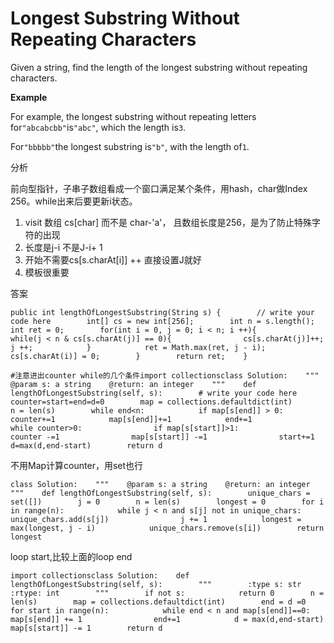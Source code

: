# Longest Substring Without Repeating Characters

Given a string, find the length of the longest substring without repeating characters.

**Example**

For example, the longest substring without repeating letters for`"abcabcbb"`is`"abc"`, which the length is`3`.

For`"bbbbb"`the longest substring is`"b"`, with the length of`1`.

分析

前向型指针，子串子数组看成一个窗口满足某个条件，用hash，char做Index 256。while出来后要更新i状态。

1. visit 数组 cs\[char\] 而不是 char-'a'， 且数组长度是256，是为了防止特殊字符的出现
2. 长度是j-i 不是J-i+ 1
3. 开始不需要cs\[s.charAt\[i\]\] ++ 直接设置J就好
4. 模板很重要

答案

```text
public int lengthOfLongestSubstring(String s) {        // write your code here        int[] cs = new int[256];        int n = s.length();        int ret = 0;        for(int i = 0, j = 0; i < n; i ++){            while(j < n & cs[s.charAt(j)] == 0){                cs[s.charAt(j)]++;                j ++;            }            ret = Math.max(ret, j - i);            cs[s.charAt(i)] = 0;        }        return ret;    }
```

```text
#注意进出counter while的几个条件import collectionsclass Solution:    """    @param s: a string    @return: an integer    """    def lengthOfLongestSubstring(self, s):        # write your code here        counter=start=end=d=0        map = collections.defaultdict(int)        n = len(s)        while end<n:            if map[s[end]] > 0:                counter+=1            map[s[end]]+=1            end+=1            while counter>0:                if map[s[start]]>1:                    counter -=1                map[s[start]] -=1                start+=1            d=max(d,end-start)        return d
```

不用Map计算counter，用set也行

```text
class Solution:    """    @param s: a string    @return: an integer    """    def lengthOfLongestSubstring(self, s):        unique_chars = set([])        j = 0        n = len(s)        longest = 0        for i in range(n):            while j < n and s[j] not in unique_chars:                unique_chars.add(s[j])                j += 1            longest = max(longest, j - i)            unique_chars.remove(s[i])        return longest
```

loop start,比较上面的loop end

```text
import collectionsclass Solution:    def lengthOfLongestSubstring(self, s):        """        :type s: str        :rtype: int        """        if not s:            return 0        n = len(s)        map = collections.defaultdict(int)        end = d =0        for start in range(n):            while end < n and map[s[end]]==0:                map[s[end]] += 1                end+=1            d = max(d,end-start)            map[s[start]] -= 1        return d
```

